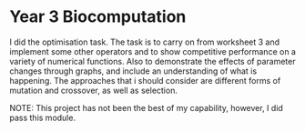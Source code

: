 # Year 3 Biocomputation

I did the optimisation task. The task is to carry on from worksheet 3 and implement some other operators and to show competitive performance on a variety of numerical functions. Also to demonstrate the effects of parameter changes through graphs, and include an understanding of what is happening. The approaches that i should consider are different forms of mutation and crossover, as well as selection. 

NOTE: This project has not been the best of my capability, however, I did pass this module. 
